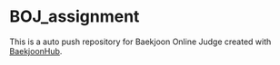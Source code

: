 # BOJ_assignment
This is a auto push repository for Baekjoon Online Judge created with [BaekjoonHub](https://github.com/BaekjoonHub/BaekjoonHub).
